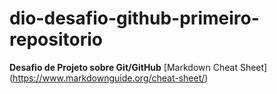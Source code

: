 # dio-desafio-github-primeiro-repositorio
**Desafio de Projeto sobre Git/GitHub**
[Markdown Cheat Sheet] (https://www.markdownguide.org/cheat-sheet/)

